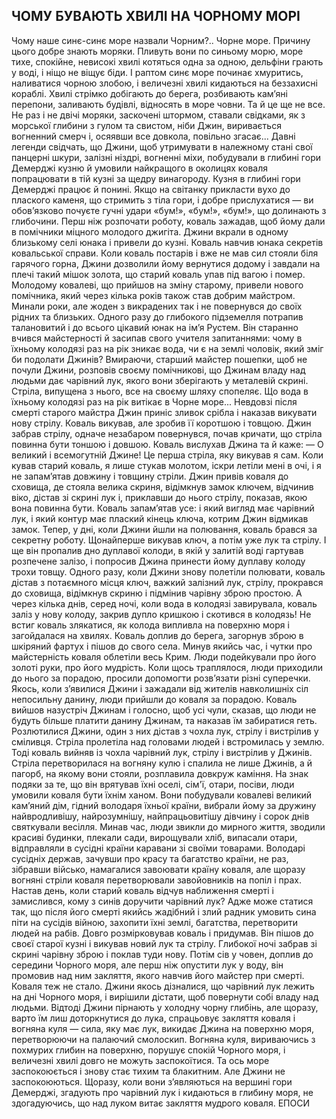 ## ЧОМУ БУВАЮТЬ ХВИЛІ НА ЧОРНОМУ МОРІ

Чому наше синє-синє море назвали Чорним?.. Чорне море. Причину цього добре знають моряки. Пливуть вони по синьому морю, море тихе, спокійне, невисокі хвилі котяться одна за одною, дельфіни грають у воді, і ніщо не віщує біди. І раптом синє море починає хмуритись, наливатися чорною злобою, і величезні хвилі кидаються на беззахисні кораблі. Хвилі стрімко добігають до берега, розбивають кам’яні перепони, заливають будівлі, відносять в море човни. Та й це ще не все. Не раз і не двічі моряки, заскочені штормом, ставали свідками, як з морської глибини з гулом та свистом, ніби Джин, виривається вогненний смерч і, осяявши все довкола, повільно згасає...
Давні легенди свідчать, що Джини, щоб утримувати в належному стані свої панцерні шкури, залізні ніздрі, вогненні міхи, побудували в глибині гори Демерджі кузню й умовили найкращого в околицях коваля попрацювати в тій кузні за щедру винагороду.
Кузня в глибині гори Демерджі працює й понині. Якщо на світанку прикласти вухо до плаского каменя, що стримить з тіла гори, і добре прислухатися — ви обов’язково почуєте гучні удари «бум!», «бум!», «бум!», що долинають з глибочини.
Перш ніж розпочати роботу, коваль зажадав, щоб йому дали в помічники міцного молодого джигіта. Джини вкрали в одному близькому селі юнака і привели до кузні. Коваль навчив юнака секретів ковальської справи. Коли коваль постарів і вже не мав сил стояли біля гарячого горна, Джини дозволили йому вернутися додому і завдали на плечі такий мішок золота, що старий коваль упав під вагою і помер.
Молодому ковалеві, що прийшов на зміну старому, привели нового помічника, який через кілька років також став добрим майстром. Минали роки, але жоден з викрадених так і не повернувся до своїх рідних та близьких.
Одного разу до глибокого підземелля потрапив талановитий і до всього цікавий юнак на ім’я Рустем. Він старанно вчився майстерності й засипав свого учителя запитаннями: чому в їхньому колодязі раз на рік зникає вода, чи є на землі чоловік, який зміг би подолати Джинів?
Вмираючи, старший майстер пошепки, щоб не почули Джини, розповів своєму помічникові, що Джинам владу над людьми дає чарівний лук, якого вони зберігають у металевій скрині. Стріла, випущена з нього, все на своєму шляху спопеляє. Що вода в їхньому колодязі раз на рік витікає в Чорне море...
Невдовзі після смерті старого майстра Джин приніс зливок срібла і наказав викувати нову стрілу. Коваль викував, але зробив її коротшою і товщою. Джин забрав стрілу, одначе незабаром повернувся, почав кричати, що стріла повинна бути тоншою і довшою.
Коваль вислухав Джина та й каже:
— О великий і всемогутній Джине! Це перша стріла, яку викував я сам. Коли кував старий коваль, я лише стукав молотом, іскри летіли мені в очі, і я не запам’ятав довжину і товщину стріли.
Джин привів коваля до сховища, де стояла велика скриня, відімкнув замок ключем, відчинив віко, дістав зі скрині лук і, приклавши до нього стрілу, показав, якою вона повинна бути.
Коваль запам’ятав усе: і який вигляд має чарівний лук, і який контур має плаский кінець ключа, котрим Джин відмикав замок. Тепер, у дні, коли Джини йшли на полювання, коваль брався за секретну роботу. Щонайперше викував ключ, а потім уже лук та стрілу. І ще він пропалив дно дуплавої колоди, в якій у залитій воді гартував розпечене залізо, і попросив Джина принести йому дуплаву колоду трохи товщу.
Одного разу, коли Джини знову полетіли полювати, коваль дістав з потаємного місця ключ, важкий залізний лук, стрілу, прокрався до сховища, відімкнув скриню і підмінив чарівну зброю простою. А через кілька днів, серед ночі, коли вода в колодязі завирувала, коваль заліз у нову колоду, закрив дупло кришкою і скотився в колодязь!
Не встиг коваль злякатися, як колода випливла на поверхню моря і загойдалася на хвилях. Коваль доплив до берега, загорнув зброю в шкіряний фартух і пішов до свого села. Минув якийсь час, і чутки про майстерність коваля облетіли весь Крим. Люди подейкували про його золоті руки, про його мудрість. Коли щось траплялося, люди приходили до нього за порадою, просили допомогти розв’язати різні суперечки.
Якось, коли з’явилися Джини і зажадали від жителів навколишніх сіл непосильну данину, люди прийшли до коваля за порадою. Коваль вийшов назустріч Джинам і голосно, щоб усі чули, сказав, що люди не будуть більше платити данину Джинам, та наказав їм забиратися геть.
Розлютилися Джини, один з них дістав з чохла лук, стрілу і вистрілив у сміливця. Стріла пролетіла над головами людей і встромилась у землю. Тоді коваль вийняв із чохла чарівний лук, стрілу і вистрілив у Джинів. Стріла перетворилася на вогняну кулю і спалила не лише Джинів, а й пагорб, на якому вони стояли, розплавила довкруж каміння.
На знак подяки за те, що він врятував їхні оселі, сім'ї, отари, посіви, люди умовили коваля бути їхнім ханом. Вони побудували ковалеві великий кам’яний дім, гідний володаря їхньої країни, вибрали йому за дружину найвродливішу, найрозумнішу, найпрацьовитішу дівчину і сорок днів святкували весілля.
Минав час, люди звикли до мирного життя, зводили красиві будинки, плекали сади, вирощували хліб, випасали отари, відправляли в сусідні країни каравани зі своїми товарами. Володарі сусідніх держав, зачувши про красу та багатство країни, не раз, зібравши військо, намагалися завоювати країну коваля, але щоразу вогняні стріли коваля перетворювали завойовників на попіл і прах.
Настав день, коли старий коваль відчув наближення смерті і замислився, кому з синів доручити чарівний лук? Адже може статися так, що після його смерті якийсь жадібний і злий радник умовить сина піти на сусідів війною, захопити їхні землі, багатства, перетворити людей на рабів.
Довго розмірковував коваль і придумав. Він пішов до своєї старої кузні і викував новий лук та стрілу. Глибокої ночі забрав зі скрині чарівну зброю і поклав туди нову. Потім сів у човен, доплив до середини Чорного моря, але перш ніж опустити лук у воду, він промовив над ним закляття, якого навчив його майстер при смерті.
Коваля теж не стало. Джини якось дізналися, що чарівний лук лежить на дні Чорного моря, і вирішили дістати, щоб повернути собі владу над людьми.
Відтоді Джини пірнають у холодну чорну глибінь, але щоразу, варто їм лиш доторкнутися до лука, спрацьовує закляття коваля і вогняна куля — сила, яку має лук, викидає Джина на поверхню моря, перетворюючи на палаючий смолоскип.
Вогняна куля, вириваючись з похмурих глибин на поверхню, порушує спокій Чорного моря, і величезні хвилі довго не можуть заспокоїтися. Та ось море заспокоюється і знову стає тихим та блакитним. Але Джини не заспокоюються. Щоразу, коли вони з’являються на вершині гори Демерджі, згадують про чарівний лук і кидаються в глибину моря, не здогадуючись, що над луком витає закляття мудрого коваля. ЕПОСИ 
